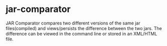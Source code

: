 # jar-comparator
JAR Comparator compares two different versions of the same jar files(compiled) and views/persists the difference between the two jars. The difference can be viewed in the command line or stored in an XML/HTML file.
